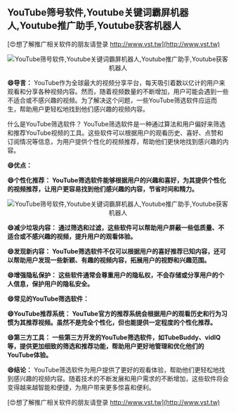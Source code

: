 ## **YouTube筛号软件,Youtube关键词霸屏机器人,Youtube推广助手,Youtube获客机器人**

[😍想了解推广相关软件的朋友请登录 http://www.vst.tw](http://www.vst.tw)

 <center><img src="https://vst.tw/MP4/tuiguang/png/7.png" alt="YouTube筛号软件,Youtube关键词霸屏机器人,Youtube推广助手,Youtube获客机器人"></center>

**😄导言：**
YouTube作为全球最大的视频分享平台，每天吸引着数以亿计的用户来观看和分享各种视频内容。然而，随着视频数量的不断增加，用户可能会遇到一些不适合或不感兴趣的视频。为了解决这个问题，一些YouTube筛选软件应运而生，帮助用户更轻松地找到他们感兴趣的视频内容。

什么是YouTube筛选软件？
YouTube筛选软件是一种通过算法和用户偏好来筛选和推荐YouTube视频的工具。这些软件可以根据用户的观看历史、喜好、点赞和订阅情况等信息，为用户提供个性化的视频推荐，帮助他们更快地找到感兴趣的内容。

**😄优点：**

**😄个性化推荐： YouTube筛选软件能够根据用户的兴趣和喜好，为其提供个性化的视频推荐，让用户更容易找到他们感兴趣的内容，节省时间和精力。**

 <center><img src="https://vst.tw/MP4/tuiguang/png/5.png" alt="YouTube筛号软件,Youtube关键词霸屏机器人,Youtube推广助手,Youtube获客机器人"></center>

**😄减少垃圾内容： 通过筛选和过滤，这些软件可以帮助用户屏蔽一些低质量、不适合或不感兴趣的视频，提升用户的观看体验。**

**😄发现新内容： YouTube筛选软件不仅可以根据用户的喜好推荐已知内容，还可以帮助用户发现一些新颖、有趣的视频内容，拓展用户的视野和兴趣范围。**

**😄增强隐私保护： 这些软件通常会尊重用户的隐私权，不会存储或分享用户的个人信息，保护用户的隐私安全。**

**😄常见的YouTube筛选软件：**

**😄YouTube推荐系统： YouTube官方的推荐系统会根据用户的观看历史和行为习惯为其推荐视频。虽然不是完全个性化，但也能提供一定程度的个性化推荐。**

**😄第三方工具： 一些第三方开发的YouTube筛选软件，如TubeBuddy、vidIQ等，提供更加细致的筛选和推荐功能，帮助用户更好地管理和优化他们的YouTube体验。**

**😄结论：**
YouTube筛选软件为用户提供了更好的观看体验，帮助他们更轻松地找到感兴趣的视频内容。随着技术的不断发展和用户需求的不断增加，这些软件将会变得越来越智能和便捷，为用户带来更多惊喜和便利。

[😍想了解推广相关软件的朋友请登录 http://www.vst.tw](http://www.vst.tw)



